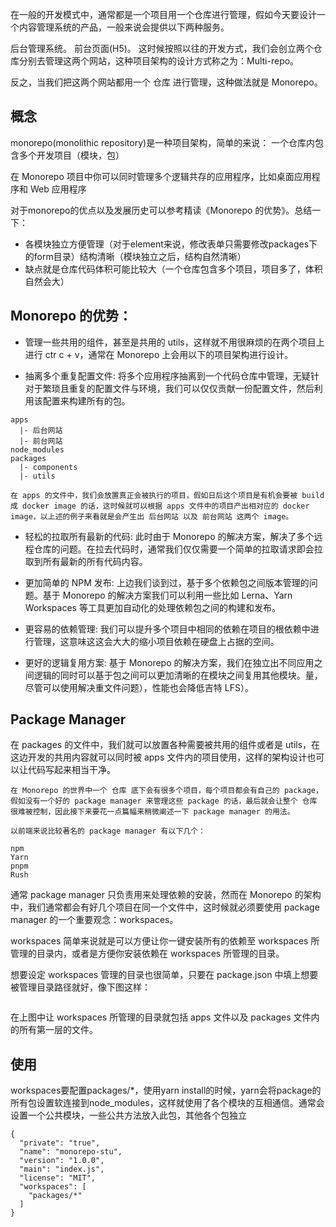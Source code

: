 在一般的开发模式中，通常都是一个项目用一个仓库进行管理，假如今天要设计一个内容管理系统的产品，一般来说会提供以下两种服务。

后台管理系统。
前台页面(H5)。
这时候按照以往的开发方式，我们会创立两个仓库分别去管理这两个网站，这种项目架构的设计方式称之为：Multi-repo。

反之，当我们把这两个网站都用一个 仓库 进行管理，这种做法就是 Monorepo。


## 概念
monorepo(monolithic repository)是一种项目架构，简单的来说：
一个仓库内包含多个开发项目（模块，包）

在 Monorepo 项目中你可以同时管理多个逻辑共存的应用程序，比如桌面应用程序和 Web 应用程序

对于monorepo的优点以及发展历史可以参考精读《Monorepo 的优势》。总结一下：
* 各模块独立方便管理（对于element来说，修改表单只需要修改packages下的form目录）结构清晰（模块独立之后，结构自然清晰）
* 缺点就是仓库代码体积可能比较大（一个仓库包含多个项目，项目多了，体积自然会大）


## Monorepo 的优势：
* 管理一些共用的组件，甚至是共用的 utils，这样就不用很麻烦的在两个项目上进行 ctr c + v，通常在 Monorepo 上会用以下的项目架构进行设计。

* 抽离多个重复配置文件: 将多个应用程序抽离到一个代码仓库中管理，无疑针对于繁琐且重复的配置文件与环境，我们可以仅仅贡献一份配置文件，然后利用该配置来构建所有的包。 
```
apps
  |- 后台网站
  |- 前台网站
node_modules
packages
  |- components
  |- utils

在 apps 的文件中，我们会放置真正会被执行的项目，假如日后这个项目是有机会要被 build 成 docker image 的话，这时候就可以根据 apps 文件中的项目产出相对应的 docker image，以上述的例子来看就是会产生出 后台网站 以及 前台网站 这两个 image。
```

* 轻松的拉取所有最新的代码: 此时由于 Monorepo 的解决方案，解决了多个远程仓库的问题。在拉去代码时，通常我们仅仅需要一个简单的拉取请求即会拉取到所有最新的所有代码内容。 

* 更加简单的 NPM 发布: 上边我们谈到过，基于多个依赖包之间版本管理的问题。基于 Monorepo 的解决方案我们可以利用一些比如 Lerna、Yarn Workspaces  等工具更加自动化的处理依赖包之间的构建和发布。 

* 更容易的依赖管理: 我们可以提升多个项目中相同的依赖在项目的根依赖中进行管理，这意味这这会大大的缩小项目依赖在硬盘上占据的空间。 

* 更好的逻辑复用方案: 基于 Monorepo 的解决方案，我们在独立出不同应用之间逻辑的同时可以基于包之间可以更加清晰的在模块之间复用其他模块。量，尽管可以使用解决重文件问题），性能也会降低吉特 LFS）。

## Package Manager
在 packages 的文件中，我们就可以放置各种需要被共用的组件或者是 utils，在这边开发的共用内容就可以同时被 apps 文件内的项目使用，这样的架构设计也可以让代码写起来相当干净。
```
在 Monorepo 的世界中一个 仓库 底下会有很多个项目，每个项目都会有自己的 package，假如没有一个好的 package manager 来管理这些 package 的话，最后就会让整个 仓库 很难被控制，因此接下来要花一点篇幅来稍微阐述一下 package manager 的用法。

以前端来说比较著名的 package manager 有以下几个：

npm
Yarn
pnpm
Rush
```

通常 package manager 只负责用来处理依赖的安装，然而在 Monorepo 的架构中，我们通常都会有好几个项目在同一个文件中，这时候就必须要使用 package manager 的一个重要观念：workspaces。

workspaces 简单来说就是可以方便让你一键安装所有的依赖至 workspaces 所管理的目录内，或者是方便你安装依赖在 workspaces 所管理的目录。

想要设定 workspaces 管理的目录也很简单，只要在 package.json 中填上想要被管理目录路径就好，像下图这样：
```

```
在上图中让 workspaces 所管理的目录就包括 apps 文件以及 packages 文件内的所有第一层的文件。

## 使用
workspaces要配置packages/*，使用yarn install的时候，yarn会将package的所有包设置软连接到node_modules，这样就使用了各个模块的互相通信。通常会设置一个公共模块，一些公共方法放入此包，其他各个包独立
```
{
  "private": "true",
  "name": "monorepo-stu",
  "version": "1.0.0",
  "main": "index.js",
  "license": "MIT",
  "workspaces": [
    "packages/*"
  ]
}
```
